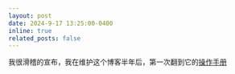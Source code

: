 ```yaml
---
layout: post
date: 2024-9-17 13:25:00-0400
inline: true
related_posts: false
---
```


我很滑稽的宣布，我在维护这个博客半年后，第一次翻到它的[操作手册](https://jekyllrb.com/docs/posts/#creating-posts)
